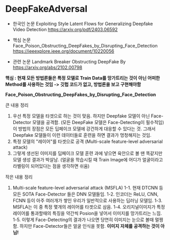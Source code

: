 # DeepFakeAdversal

- 한국인 논문
Exploiting Style Latent Flows for Generalizing Deepfake Video Detection
https://arxiv.org/pdf/2403.06592

- 핵심 논문
Face_Poison_Obstructing_DeepFakes_by_Disrupting_Face_Detection
https://ieeexplore.ieee.org/document/10220056

- 관련 논문
Landmark Breaker Obstructing DeepFake By
https://arxiv.org/abs/2102.00798

**핵심 : 현재 모든 방법론들은 특정 모델로 Train Data를 망가트리는 것이 아닌 어떠한 Method를 사용하는 것임 -> 깃헙 코드가 없고, 방법론을 보고 구현해야함**

**Face_Poison_Obstructing_DeepFakes_by_Disrupting_Face_Detection**

큰 내용 정리
1. 우선 특정 모델을 타겟으로 하는 것이 맞음. 하지만 Deepfake 모델이 아닌 Face-Detector 모델을 공격함. (모든 DeepFake 모델은 Face-Detecting이 필수적임) 이 방법의 장점은 모든 딥페이크 모델에 강건하게 대응할 수 있다는 것. 그래서 Deepfake 모델들이 이런 데이터들로 훈련을 하면 결과가 멍청해지는 것임.
2. 특정 모델의 "레이어"를 타겟으로 공격 (Multi-scale feature-level adversarial attack)
3. 그렇게 생선된 이미지를 딥페이크 모델 훈련 과에 넣으면 육안으로 볼 땐 똑같지만 모델 생성 결과가 박살남. (얼굴을 학습시킬 때 Train Image에 어디가 얼굴이라고 라벨링이 되어있다는 점을 생각하면 쉬움)

작은 내용 정리
1. Multi-scale feature-level adversarial attack (MSFLA)
   1-1. 현재 DTCNN 등 모든 SOTA Face-Detector 들은 DNN 모델들임.
   1-2. 인코더는 ReLU, CNN, FCNN 등이 아주 여러개가 쌓인 우리가 일반적으로 사용하는 딥러닝 모델임.
   1-3. MSFLA는 이 중 특정 몇개의 레이어를 타겟으로 삼음.
   1-4. 오리지널이미지가 특정 레이어를 통과할때의 특징을 약간씩 Posion을 넣어서 이미지를 망가트리는 느낌.
   1-5. 이렇게 Face-Detecting의 결과가 나오면 당연히 이미지는 눈으로 볼때 멀쩡함. 하지만 Face-Detector들은 얼굴 인식을 못함. **이미지 자체를 공격하는 것이 아님!**


